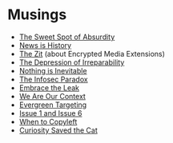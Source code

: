 # Musings

- [The Sweet Spot of Absurdity][absurdity]
- [News is History][]
- [The Zit][] (about Encrypted Media Extensions)
- [The Depression of Irreparability][doi]
- [Nothing is Inevitable][]
- [The Infosec Paradox][]
- [Embrace the Leak][]
- [We Are Our Context][]
- [Evergreen Targeting][]
- [Issue 1 and Issue 6][]
- [When to Copyleft][]
- [Curiosity Saved the Cat][curiosity]

[absurdity]: 5b991ba9-9cee-471d-922b-d04a49033a5d.md
[News is History]: 3e6b05c2-7cd7-40a3-b16f-35e81c844718.md
[The Zit]: 0522753d-04b6-453e-a9b2-6b0e5f2293a8.md
[doi]: 0daf6ea0-4180-4382-95ff-fbe5e236a870.md
[Nothing is Inevitable]: 53fb8ebd-c523-404f-a099-5598338b3936.md
[The Infosec Paradox]: 27a6d6ad-9fd2-41f9-be2d-cd7ccaca3aa7.md
[Embrace the Leak]: 9333bdc8-9ff6-49f7-821e-c7b1da574096.md
[We Are Our Context]: c6903895-0180-4646-aca7-1bf15103d75d.md
[Evergreen Targeting]: 9e02b7d8-579c-43f7-b7bd-1847af3d48bf.md
[Issue 1 and Issue 6]: 55527f74-8390-402e-8bb6-51161b7a8e67.md
[When to Copyleft]: 65e42b97-f695-45d0-a237-c27080a2a8ad.md
[curiosity]: 8e42f4de-de95-4029-aa72-7eec38174653.md
